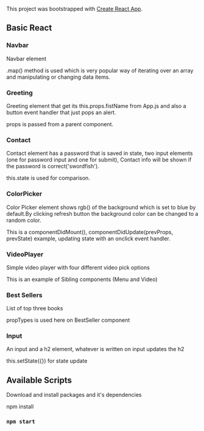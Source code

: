 This project was bootstrapped with [Create React App](https://github.com/facebook/create-react-app).

## Basic React

### Navbar

Navbar element

.map() method is used which is very popular way of iterating over an array and manipulating or changing data items.

### Greeting

Greeting element that get its this.props.fistName from App.js
and also a button event handler that just pops an alert.

props is passed from a parent component.

### Contact

Contact element has a password that is saved in state, two input elements (one for password input and one for submit), Contact info will be shown if the password is correct('swordfish').

this.state is used for comparison.

### ColorPicker

Color Picker element shows rgb() of the background which is set to blue by default.By clicking refresh button the background color can be changed to a random color.

This is a componentDidMount(), componentDidUpdate(prevProps, prevState) example, updating state with an onclick event handler.

### VideoPlayer

Simple video player with four different video pick options

This is an example of Sibling components (Menu and Video)

### Best Sellers

List of top three books

propTypes is used here on BestSeller component

### Input

An input and a h2 element, whatever is written on input updates the h2

this.setState({}) for state update

## Available Scripts

Download and install packages and it's dependencies

npm install

### `npm start`
